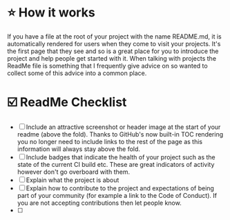 # ⭐ How it works
If you have a file at the root of your project with the name README.md, it is automatically rendered for users when they come to visit your projects. It's the first page that they see and so is a great place for you to introduce the project and help people get started with it. When talking with projects the ReadMe file is something that I frequently give advice on so wanted to collect some of this advice into a common place.

# ☑️ ReadMe Checklist

- [ ] Include an attractive screenshot or header image at the start of your readme (above the fold). Thanks to GitHub's now built-in TOC rendering you no longer need to include links to the rest of the page as this information will always stay above the fold.
- [ ] Include badges that indicate the health of your project such as the state of the current CI build etc. These are great indicators of activity however don't go overboard with them.
- [ ] Explain what the project is about
- [ ] Explain how to contribute to the project and expectations of being part of your community (for example a link to the Code of Conduct). If you are not accepting contributions then let people know.
- [ ] 

